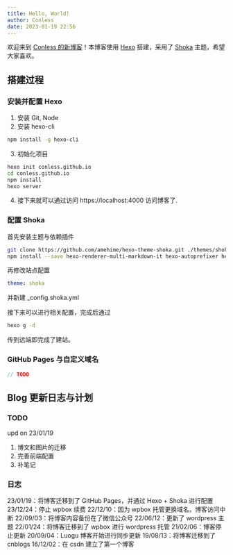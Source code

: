 ```yaml
---
title: Hello, World!
author: Conless
date: 2023-01-19 22:56
---
```


欢迎来到 [Conless 的新博客](https://conless.life)！本博客使用 [Hexo](https://hexo.io) 搭建，采用了 [Shoka](https://shoka.lostyu.me/) 主题，希望大家喜欢。

## 搭建过程

### 安装并配置 Hexo

1. 安装 Git, Node
2. 安装 hexo-cli
```bash
npm install -g hexo-cli
```
3. 初始化项目
```bash
hexo init conless.github.io
cd conless.github.io
npm install
hexo server
```
4. 接下来就可以通过访问 https://localhost:4000 访问博客了.

### 配置 Shoka

首先安装主题与依赖插件
```bash
git clone https://github.com/amehime/hexo-theme-shoka.git ./themes/shoka
npm install --save hexo-renderer-multi-markdown-it hexo-autoprefixer hexo-algoliasearch hexo-symbols-count-time hexo-feed
```
再修改站点配置
```yml
theme: shoka
```
并新建 _config.shoka.yml

接下来可以进行相关配置，完成后通过
```bash
hexo g -d
```
传到远端即完成了建站。

### GitHub Pages 与自定义域名
```cpp
// TODO
```

## Blog 更新日志与计划

### TODO

upd on 23/01/19
1. 博文和图片的迁移
2. 完善前端配置
3. 补笔记

### 日志

23/01/19：将博客迁移到了 GitHub Pages，并通过 Hexo + Shoka 进行配置
23/12/24：停止 wpbox 续费
22/12/10：因为 wpbox 托管更换域名，博客访问中断
22/09/03：将博客内容备份在了微信公众号
22/06/12：更新了 wordpress 主题
22/01/24：将博客迁移到了 wpbox 进行 wordpress 托管
21/02/06：博客停止更新
20/09/04：Luogu 博客开始进行同步更新
19/08/13：将博客迁移到了 cnblogs
16/12/02：在 csdn 建立了第一个博客
